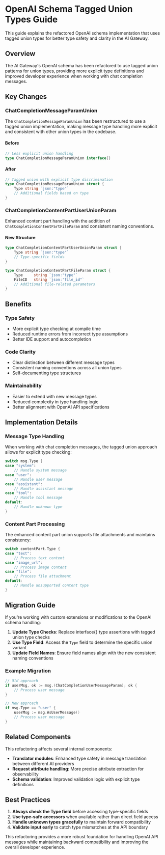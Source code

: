 # OpenAI Schema Tagged Union Types Guide

This guide explains the refactored OpenAI schema implementation that uses tagged union types for better type safety and clarity in the AI Gateway.

## Overview

The AI Gateway's OpenAI schema has been refactored to use tagged union patterns for union types, providing more explicit type definitions and improved developer experience when working with chat completion messages.

## Key Changes

### ChatCompletionMessageParamUnion

The `ChatCompletionMessageParamUnion` has been restructured to use a tagged union implementation, making message type handling more explicit and consistent with other union types in the codebase.

#### Before
```go
// Less explicit union handling
type ChatCompletionMessageParamUnion interface{}
```

#### After
```go
// Tagged union with explicit type discrimination
type ChatCompletionMessageParamUnion struct {
    Type string `json:"type"`
    // Additional fields based on type
}
```

### ChatCompletionContentPartUserUnionParam

Enhanced content part handling with the addition of `ChatCompletionContentPartFileParam` and consistent naming conventions.

#### New Structure
```go
type ChatCompletionContentPartUserUnionParam struct {
    Type string `json:"type"`
    // Type-specific fields
}

type ChatCompletionContentPartFileParam struct {
    Type     string `json:"type"`
    FileID   string `json:"file_id"`
    // Additional file-related parameters
}
```

## Benefits

### Type Safety
- More explicit type checking at compile time
- Reduced runtime errors from incorrect type assumptions
- Better IDE support and autocompletion

### Code Clarity
- Clear distinction between different message types
- Consistent naming conventions across all union types
- Self-documenting type structures

### Maintainability
- Easier to extend with new message types
- Reduced complexity in type handling logic
- Better alignment with OpenAI API specifications

## Implementation Details

### Message Type Handling

When working with chat completion messages, the tagged union approach allows for explicit type checking:

```go
switch msg.Type {
case "system":
    // Handle system message
case "user":
    // Handle user message  
case "assistant":
    // Handle assistant message
case "tool":
    // Handle tool message
default:
    // Handle unknown type
}
```

### Content Part Processing

The enhanced content part union supports file attachments and maintains consistency:

```go
switch contentPart.Type {
case "text":
    // Process text content
case "image_url":
    // Process image content
case "file":
    // Process file attachment
default:
    // Handle unsupported content type
}
```

## Migration Guide

If you're working with custom extensions or modifications to the OpenAI schema handling:

1. **Update Type Checks**: Replace interface{} type assertions with tagged union type checks
2. **Use Type Field**: Access the `Type` field to determine the specific union variant
3. **Update Field Names**: Ensure field names align with the new consistent naming conventions

### Example Migration

```go
// Old approach
if userMsg, ok := msg.(ChatCompletionUserMessageParam); ok {
    // Process user message
}

// New approach
if msg.Type == "user" {
    userMsg := msg.AsUserMessage()
    // Process user message
}
```

## Related Components

This refactoring affects several internal components:

- **Translator modules**: Enhanced type safety in message translation between different AI providers
- **Request attribute handling**: More precise attribute extraction for observability
- **Schema validation**: Improved validation logic with explicit type definitions

## Best Practices

1. **Always check the Type field** before accessing type-specific fields
2. **Use type-safe accessors** when available rather than direct field access  
3. **Handle unknown types gracefully** to maintain forward compatibility
4. **Validate input early** to catch type mismatches at the API boundary

This refactoring provides a more robust foundation for handling OpenAI API messages while maintaining backward compatibility and improving the overall developer experience.
